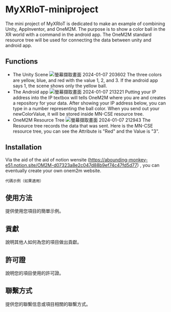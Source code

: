 # MyXRIoT-miniproject
The mini project of MyXRIoT is dedicated to make an example of combining Unity, AppInventor, and OneM2M. The purpose is to show a color ball in the XR world with a command in the android app. The OneM2M standard resource tree will be used for connecting the data between unity and android app. 

## Functions

- The Unity Scene
![螢幕擷取畫面 2024-01-07 203602](https://github.com/Sup-cucumb-er/Mini-Project-of-myXRIoT/assets/92028905/2c775589-0dd8-4b69-9651-cc489ae2be1e)
The three colors are yellow, blue, and red with the value 1, 2, and 3. If the android app says 1, the scene shows only the yellow ball.
- The Android app
![螢幕擷取畫面 2024-01-07 213221](https://github.com/Sup-cucumb-er/Mini-Project-of-myXRIoT/assets/92028905/a22dd24d-ad2c-4a96-9b56-bbb98531f6d1)
Putting your IP address into the IP textbox will tells OneM2M where you are and creates a repository for your data. After showing your IP address below, you can type in a number representing the ball color. When you send out your newColorValue, it will be stored inside MN-CSE resource tree.
- OneM2M Resource Tree
![螢幕擷取畫面 2024-01-07 212943](https://github.com/Sup-cucumb-er/Mini-Project-of-myXRIoT/assets/92028905/2b2f8b0e-02de-42d1-ab0d-55753de76c52)
The Resource tree records the data that was sent. Here is the MN-CSE resource tree, you can see the Attribute is "Red" and the Value is "3". 

## Installation

Via the aid of the aid of notion wensite (https://abounding-monkey-e51.notion.site/OM2M-d07323a8e2c047d88b9ef74c47fd5d77) , you can eventually create your own onem2m website.

```
代碼示例（如果適用）
```

## 使用方法

提供使用您項目的簡單示例。

## 貢獻

說明其他人如何為您的項目做出貢獻。

## 許可證

說明您的項目使用的許可證。

## 聯繫方式

提供您的聯繫信息或項目相關的聯繫方式。
